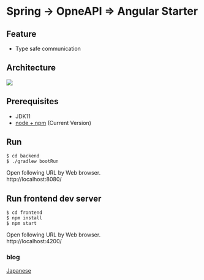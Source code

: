 
# Spring -> OpneAPI => Angular Starter

## Feature

* Type safe communication

## Architecture

<img src="https://docs.google.com/drawings/d/e/2PACX-1vSxXwLG6sgD4_NhSHS4cT3R2geZeDDz2lMDlSYnecIG77jE-Eu9KRdFYrLeMLV6LyBY6Ftft09APNHQ/pub?w=632&amp;h=367">

## Prerequisites

* JDK11
* [node + npm](https://nodejs.org/) (Current Version)

## Run

```
$ cd backend
$ ./gradlew bootRun
```

Open following URL by Web browser.  
http://localhost:8080/

## Run frontend dev server

```
$ cd frontend
$ npm install
$ npm start
```

Open following URL by Web browser.  
http://localhost:4200/

### blog

[Japanese]()
